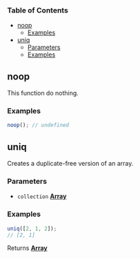 ### Table of Contents

*   [noop][1]
    *   [Examples][2]
*   [uniq][3]
    *   [Parameters][4]
    *   [Examples][5]

## noop

This function do nothing.

### Examples

```javascript
noop(); // undefined
```

## uniq

Creates a duplicate-free version of an array.

### Parameters

*   `collection` **[Array][6]** 

### Examples

```javascript
uniq([2, 1, 2]);
// [2, 1]
```

Returns **[Array][6]** 

[1]: #noop

[2]: #examples

[3]: #uniq

[4]: #parameters

[5]: #examples-1

[6]: https://developer.mozilla.org/docs/Web/JavaScript/Reference/Global_Objects/Array
